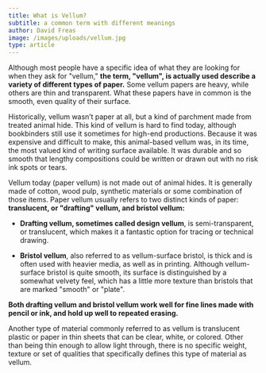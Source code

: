 ```yaml
---
title: What is Vellum?
subtitle: a common term with different meanings
author: David Freas
image: /images/uploads/vellum.jpg
type: article
---
```

Although most people have a specific idea of what they are looking for when they ask for "vellum," **the term, "vellum", is actually used describe a variety of different types of paper.** Some vellum papers are heavy, while others are thin and transparent. What these papers have in common is the smooth, even quality of their surface.

Historically, vellum wasn’t paper at all, but a kind of parchment made from treated animal hide. This kind of vellum is hard to find today, although bookbinders still use it sometimes for high-end productions. Because it was expensive and difficult to make, this animal-based vellum was, in its time, the most valued kind of writing surface available. It was durable and so smooth that lengthy compositions could be written or drawn out with no risk ink spots or tears.

Vellum today (paper vellum) is not made out of animal hides. It is generally made of cotton, wood pulp, synthetic materials or some combination of those items. Paper vellum usually refers to two distinct kinds of paper: **translucent, or "drafting" vellum, and bristol vellum:**

- **Drafting vellum, sometimes called design vellum**, is semi-transparent, or translucent, which makes it a fantastic option for tracing or technical drawing.

- **Bristol vellum**, also referred to as vellum-surface bristol, is thick and is often used with heavier media, as well as in printing. Although vellum-surface bristol is quite smooth, its surface is distinguished by a somewhat velvety feel, which has a little more texture than bristols that are marked "smooth" or "plate".

**Both drafting vellum and bristol vellum work well for fine lines made with pencil or ink, and hold up well to repeated erasing.**

Another type of material commonly referred to as vellum is translucent plastic or paper in thin sheets that can be clear, white, or colored.  Other than being thin enough to allow light through, there is no specific weight, texture or set of qualities that specifically defines this type of material as vellum.